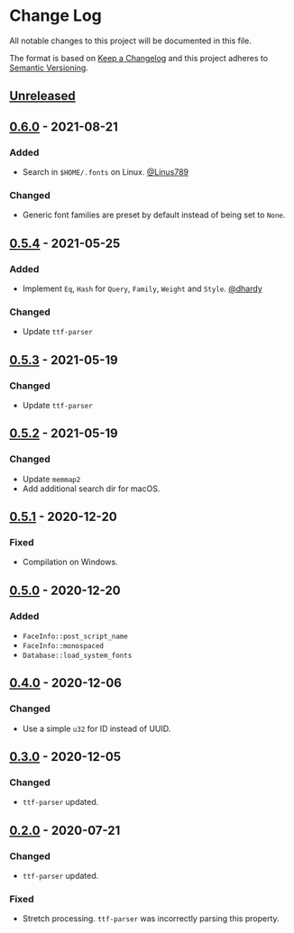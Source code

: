 # Change Log
All notable changes to this project will be documented in this file.

The format is based on [Keep a Changelog](http://keepachangelog.com/)
and this project adheres to [Semantic Versioning](http://semver.org/).

## [Unreleased]
## [0.6.0] - 2021-08-21
### Added
- Search in `$HOME/.fonts` on Linux. [@Linus789](https://github.com/Linus789)

### Changed
- Generic font families are preset by default instead of being set to `None`.

## [0.5.4] - 2021-05-25
### Added
- Implement `Eq`, `Hash` for `Query`, `Family`, `Weight` and `Style`.
  [@dhardy](https://github.com/dhardy)

### Changed
- Update `ttf-parser`

## [0.5.3] - 2021-05-19
### Changed
- Update `ttf-parser`

## [0.5.2] - 2021-05-19
### Changed
- Update `memmap2`
- Add additional search dir for macOS.

## [0.5.1] - 2020-12-20
### Fixed
- Compilation on Windows.

## [0.5.0] - 2020-12-20
### Added
- `FaceInfo::post_script_name`
- `FaceInfo::monospaced`
- `Database::load_system_fonts`

## [0.4.0] - 2020-12-06
### Changed
- Use a simple `u32` for ID instead of UUID.

## [0.3.0] - 2020-12-05
### Changed
- `ttf-parser` updated.

## [0.2.0] - 2020-07-21
### Changed
- `ttf-parser` updated.

### Fixed
- Stretch processing. `ttf-parser` was incorrectly parsing this property.

[Unreleased]: https://github.com/RazrFalcon/fontdb/compare/v0.6.0...HEAD
[0.6.0]: https://github.com/RazrFalcon/fontdb/compare/v0.5.4...v0.6.0
[0.5.4]: https://github.com/RazrFalcon/fontdb/compare/v0.5.3...v0.5.4
[0.5.3]: https://github.com/RazrFalcon/fontdb/compare/v0.5.2...v0.5.3
[0.5.2]: https://github.com/RazrFalcon/fontdb/compare/v0.5.1...v0.5.2
[0.5.1]: https://github.com/RazrFalcon/fontdb/compare/v0.5.0...v0.5.1
[0.5.0]: https://github.com/RazrFalcon/fontdb/compare/v0.4.0...v0.5.0
[0.4.0]: https://github.com/RazrFalcon/fontdb/compare/v0.3.0...v0.4.0
[0.3.0]: https://github.com/RazrFalcon/fontdb/compare/v0.2.0...v0.3.0
[0.2.0]: https://github.com/RazrFalcon/fontdb/compare/v0.1.0...v0.2.0
